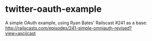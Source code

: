 twitter-oauth-example
=====================

A simple OAuth example, using Ryan Bates' Railscast #241 as a base: http://railscasts.com/episodes/241-simple-omniauth-revised?view=asciicast